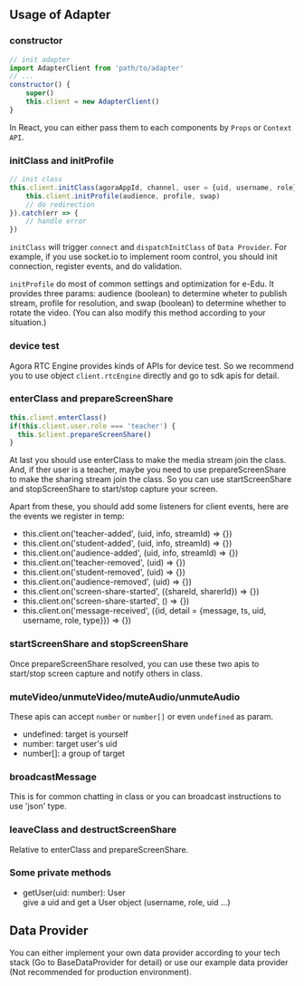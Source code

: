 ## Usage of Adapter

### constructor

``` javascript
// init adapter
import AdapterClient from 'path/to/adapter'
// ...
constructor() {
	super()
	this.client = new AdapterClient()
}

```

In React, you can either pass them to each components by `Props` or `Context API`.


### initClass and initProfile

``` javascript
// init class
this.client.initClass(agoraAppId, channel, user = {uid, username, role}).then(() => {
	this.client.initProfile(audience, profile, swap)
	// do redirection
}).catch(err => {
	// handle error
})

```

`initClass` will trigger `connect` and `dispatchInitClass` of `Data Provider`. For example, if you use socket.io to implement room control, you should init connection, register events, and do validation.

`initProfile` do most of common settings and optimization for e-Edu. It provides three params: audience (boolean) to determine wheter to publish stream, profile for resolution, and swap (boolean) to determine whether to rotate the video. (You can also modify this method according to your situation.)

### device test

Agora RTC Engine provides kinds of APIs for device test. So we recommend you to use object `client.rtcEngine` directly and go to sdk apis for detail.

### enterClass and prepareScreenShare

``` javascript
this.client.enterClass()
if(this.client.user.role === 'teacher') {
  this.$client.prepareScreenShare()
}
```

At last you should use enterClass to make the media stream join the class. And, if ther user is a teacher, maybe you need to use prepareScreenShare to make the sharing stream join the class. So you can use startScreenShare and stopScreenShare to start/stop capture your screen.

Apart from these, you should add some listeners for client events, here are the events we register in temp:

- this.client.on('teacher-added', (uid, info, streamId) => {})
- this.client.on('student-added', (uid, info, streamId) => {})
- this.client.on('audience-added', (uid, info, streamId) => {})
- this.client.on('teacher-removed', (uid) => {})
- this.client.on('student-removed', (uid) => {})
- this.client.on('audience-removed', (uid) => {})
- this.client.on('screen-share-started', ({shareId, sharerId}) => {})
- this.client.on('screen-share-started', () => {})
- this.client.on('message-received', ({id, detail = {message, ts, uid, username, role, type}}) => {})
	
### startScreenShare and stopScreenShare
Once prepareScreenShare resolved, you can use these two apis to start/stop screen capture and notify others in class.

### muteVideo/unmuteVideo/muteAudio/unmuteAudio
These apis can accept `number` or `number[]` or even `undefined` as param.

- undefined: target is yourself
- number: target user's uid
- number[]: a group of target

### broadcastMessage

This is for common chatting in class or you can broadcast instructions to use 'json' type.

### leaveClass and destructScreenShare

Relative to enterClass and prepareScreenShare.

### Some private methods

- getUser(uid: number): User    
give a uid and get a User object (username, role, uid ...)


## Data Provider
You can either implement your own data provider according to your tech stack (Go to BaseDataProvider for detail) or use our example data provider (Not recommended for production environment).